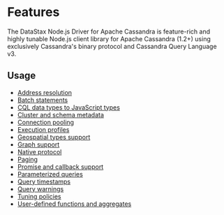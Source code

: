 # Features

The DataStax Node.js Driver for Apache Cassandra is feature-rich and highly tunable Node.js client library for Apache
Cassandra (1.2+) using exclusively Cassandra's binary protocol and Cassandra Query Language v3.

## Usage

- [Address resolution](address-resolution)
- [Batch statements](batch)
- [CQL data types to JavaScript types](connection-pooling)
- [Cluster and schema metadata](metadata)
- [Connection pooling](connection-pooling)
- [Execution profiles](execution-profiles)
- [Geospatial types support](geotypes)
- [Graph support](graph-support)
- [Native protocol](native-protocol)
- [Paging](paging)
- [Promise and callback support](promise-callback)
- [Parameterized queries](parameterized-queries)
- [Query timestamps](query-timestamps)
- [Query warnings](query-warnings)
- [Tuning policies](tuning-policies)
- [User-defined functions and aggregates](udfs)

